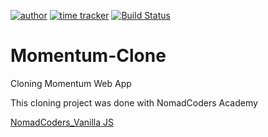 [![author](https://img.shields.io/badge/author-Rhange-f39c12.svg?style=flat-square)](https://rhange.tistory.com)
[![time tracker](https://wakatime.com/badge/github/Rhange/momentum-clone.svg)](https://wakatime.com/badge/github/Rhange/momentum-clone)
[![Build Status](https://travis-ci.com/Rhange/momentum-clone.svg?branch=master)](https://travis-ci.com/Rhange/momentum-clone)

# Momentum-Clone

Cloning Momentum Web App

This cloning project was done with NomadCoders Academy

[NomadCoders_Vanilla JS](https://academy.nomadcoders.co/p/javascript-basics-for-absolute-beginners-kr)
